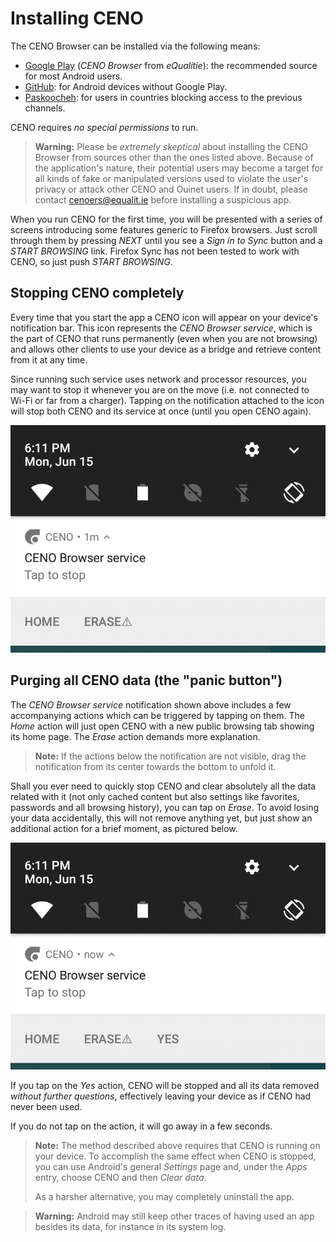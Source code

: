 # Installing CENO

The CENO Browser can be installed via the following means:

  - [Google Play][ceno-gplay] (*CENO Browser* from *eQualitie*): the recommended source for most Android users.
  - [GitHub][ceno-gh]: for Android devices without Google Play.
  - [Paskoocheh][ceno-pask]: for users in countries blocking access to the previous channels.

[ceno-gplay]: https://play.google.com/store/apps/details?id=ie.equalit.ceno
[ceno-gh]: https://github.com/censorship-no/ceno-browser/releases
[ceno-pask]: https://paskoocheh.com/tools/124/android.html

CENO requires *no special permissions* to run.

> **Warning:** Please be *extremely skeptical* about installing the CENO Browser from sources other than the ones listed above.  Because of the application's nature, their potential users may become a target for all kinds of fake or manipulated versions used to violate the user's privacy or attack other CENO and Ouinet users.  If in doubt, please contact <cenoers@equalit.ie> before installing a suspicious app.

When you run CENO for the first time, you will be presented with a series of screens introducing some features generic to Firefox browsers.  Just scroll through them by pressing *NEXT* until you see a *Sign in to Sync* button and a *START BROWSING* link.  Firefox Sync has not been tested to work with CENO, so just push *START BROWSING*.

## Stopping CENO completely

Every time that you start the app a CENO icon will appear on your device's notification bar.  This icon represents the *CENO Browser service*, which is the part of CENO that runs permanently (even when you are not browsing) and allows other clients to use your device as a bridge and retrieve content from it at any time.

Since running such service uses network and processor resources, you may want to stop it whenever you are on the move (i.e. not connected to Wi-Fi or far from a charger).  Tapping on the notification attached to the icon will stop both CENO and its service at once (until you open CENO again).

![Figure: Tap on the notification to stop the CENO service](images/tap-stop.png)

## Purging all CENO data (the "panic button")

The *CENO Browser service* notification shown above includes a few accompanying actions which can be triggered by tapping on them.  The *Home* action will just open CENO with a new public browsing tab showing its home page.  The *Erase* action demands more explanation.

> **Note:** If the actions below the notification are not visible, drag the notification from its center towards the bottom to unfold it.

Shall you ever need to quickly stop CENO and clear absolutely all the data related with it (not only cached content but also settings like favorites, passwords and all browsing history), you can tap on *Erase*.  To avoid losing your data accidentally, this will not remove anything yet, but just show an additional action for a brief moment, as pictured below.

![Figure: The last action stops CENO and clears all its data](images/tap-purge.png)

If you tap on the *Yes* action, CENO will be stopped and all its data removed *without further questions*, effectively leaving your device as if CENO had never been used.

If you do not tap on the action, it will go away in a few seconds.

> **Note:** The method described above requires that CENO is running on your device.  To accomplish the same effect when CENO is stopped, you can use Android's general *Settings* page and, under the *Apps* entry, choose CENO and then *Clear data*.
>
> As a harsher alternative, you may completely uninstall the app.

> **Warning:** Android may still keep other traces of having used an app besides its data, for instance in its system log.
